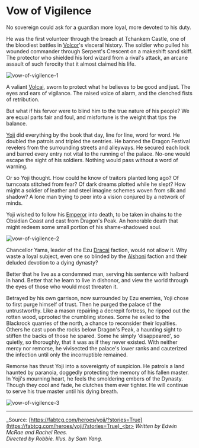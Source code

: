 # Vow of Vigilence

No sovereign could ask for a guardian more loyal, more devoted to his duty.

He was the first volunteer through the breach at Tchankem Castle, one of the bloodiest battles in [Volcor](../../world-of-rathe/volcor/volcor.md)'s visceral history. The soldier who pulled his wounded commander through Serpent's Crescent on a makeshift sand skiff. The protector who shielded his lord wizard from a rival's attack, an arcane assault of such ferocity that it almost claimed his life.

<img src="https://d2hl7maqck52px.cloudfront.net/main-story/09-dynasty/vow-of-vigilence-1.webp" alt="vow-of-vigilence-1" class="center">

A valiant [Volcai](~Volcai), sworn to protect what he believes to be good and just. The eyes and ears of vigilance. The raised voice of alarm, and the clenched fists of retribution.

But what if his fervor were to blind him to the true nature of his people? We are equal parts fair and foul, and misfortune is the weight that tips the balance.

[Yoji](../../heroes-of-rathe/yoji-about.md) did everything by the book that day, line for line, word for word. He doubled the patrols and tripled the sentries. He banned the Dragon Festival revelers from the surrounding streets and alleyways. He secured each lock and barred every entry not vital to the running of the palace. No-one would escape the sight of his soldiers. Nothing would pass without a word of warning.

Or so Yoji thought. How could he know of traitors planted long ago? Of turncoats stitched from fear? Of dark dreams plotted while he slept? How might a soldier of leather and steel imagine schemes woven from silk and shadow? A lone man trying to peer into a vision conjured by a network of minds.

Yoji wished to follow his [Emperor](../../heroes-of-rathe/emperor-about.md) into death, to be taken in chains to the Obsidian Coast and cast from Dragon's Peak. An honorable death that might redeem some small portion of his shame-shadowed soul.

<img src="https://d2hl7maqck52px.cloudfront.net/main-story/09-dynasty/vow-of-vigilence-2.webp" alt="vow-of-vigilence-2" class="center">

Chancellor Yama, leader of the Ezu [Dracai](~Dracai) faction, would not allow it. Why waste a loyal subject, even one so blinded by the [Alshoni](~Alshoni) faction and their deluded devotion to a dying dynasty?

Better that he live as a condemned man, serving his sentence with halberd in hand. Better that he learn to live in dishonor, and view the world through the eyes of those who would most threaten it.

Betrayed by his own garrison, now surrounded by Ezu enemies, Yoji chose to first purge himself of trust. Then he purged the palace of the untrustworthy. Like a mason repairing a decrepit fortress, he ripped out the rotten wood, uprooted the crumbling stones. Some he exiled to the Blackrock quarries of the north, a chance to reconsider their loyalties. Others he cast upon the rocks below Dragon's Peak, a haunting sight to stiffen the backs of those he spared. Some he simply 'disappeared', so quietly, so thoroughly, that it was as if they never existed. With neither mercy nor remorse, he vivisected the palace's lower ranks and cauterized the infection until only the incorruptible remained.

Remorse has thrust Yoji into a sovereignty of suspicion. He patrols a land haunted by paranoia, doggedly protecting the memory of his fallen master. In Yoji's mourning heart, he feels the smoldering embers of the Dynasty. Though they cool and fade, he clutches them ever tighter. He will continue to serve his true master until his dying breath.

<img src="https://d2hl7maqck52px.cloudfront.net/main-story/09-dynasty/vow-of-vigilence-3.webp" alt="vow-of-vigilence-3" class="center">

---

_Source: [https://fabtcg.com/heroes/yoji/?stories=True](https://fabtcg.com/heroes/yoji/?stories=True)_<br>
_Written by Edwin McRae and Rachel Rees._<br>
_Directed by Robbie. Illus. by Sam Yang._
